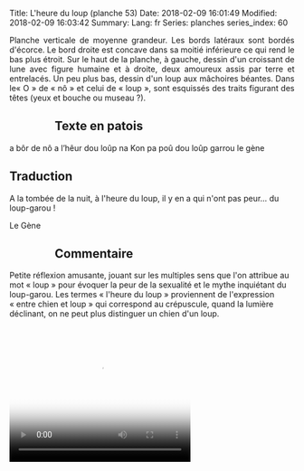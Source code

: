 Title: L'heure du loup (planche 53)
Date: 2018-02-09 16:01:49
Modified: 2018-02-09 16:03:42
Summary: 
Lang: fr
Series: planches
series_index: 60

<p style="text-align:justify;">Planche verticale de moyenne
grandeur. Les bords latéraux sont bordés d'écorce. Le bord droite est
concave dans sa moitié inférieure ce qui rend le bas plus étroit. Sur
le haut de la planche, à gauche, dessin d'un croissant de lune avec
figure humaine et à droite, deux amoureux assis par terre et
entrelacés. Un peu plus bas, dessin d'un loup aux mâchoires
béantes. Dans le« O » de « nô » et celui de « loup », sont esquissés
des traits figurant des têtes (yeux et bouche ou museau ?). </p>

<figure class="image-block" style="float: left;">
  <img alt="" src="{static}/images/planche_53.png">
  <figcaption style="max-width: 280px"></figcaption>
</figure>

## Texte en patois

a bôr de nô a l’hêur dou loûp na Kon pa poû dou loûp garrou le gène

<figure class="image-block" style="float: right;">
  <img alt="" src="{static}/images/planche_53_dessin_amoureux.png">
  <figcaption style="max-width: 231px"></figcaption>
</figure>

## Traduction

A la tombée de la nuit, à l'heure du loup, il y en a qui n'ont pas
peur… du loup-garou !

Le Gène

<figure class="image-block" style="float: left;">
  <img alt="" src="{static}/images/planche_53-dessin_loup.png">
  <figcaption style="max-width: 220px"></figcaption>
</figure>

## Commentaire

Petite réflexion amusante, jouant sur les multiples sens que l'on
attribue au mot « loup » pour évoquer la peur de la sexualité et le
mythe inquiétant du loup-garou.  Les termes « l'heure du loup »
proviennent de l'expression « entre chien et loup » qui correspond au
crépuscule, quand la lumière déclinant, on ne peut plus distinguer un
chien d'un loup.

<video width="320" height="240" controls
  poster="{static}/images/thumbnails/video_53.jpg">
  <source src="https://d1njpgd0ygatdn.cloudfront.net/video_53.mp4" type="video/mp4">
</video>
